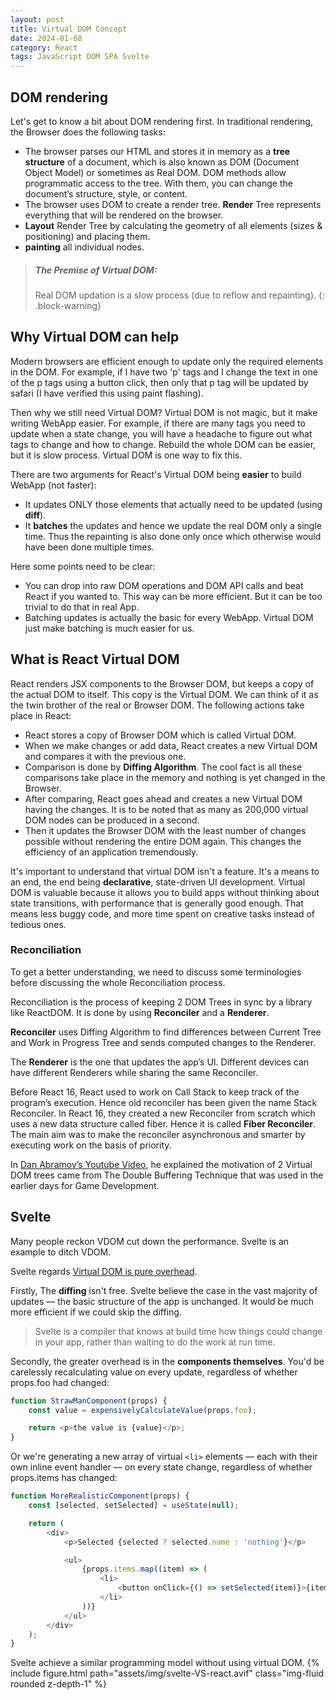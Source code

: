 ```yaml
---
layout: post
title: Virtual DOM Concept
date: 2024-01-08
category: React
tags: JavaScript DOM SPA Svelte
---
```


## DOM rendering

Let's get to know a bit about DOM rendering first.
In traditional rendering, the Browser does the following tasks:
- The browser parses our HTML and stores it in memory as a **tree structure** of a document, which is also known as DOM (Document Object Model) or sometimes as Real DOM. DOM methods allow programmatic access to the tree. With them, you can change the document’s structure, style, or content.
- The browser uses DOM to create a render tree. **Render** Tree represents everything that will be rendered on the browser. 
- **Layout** Render Tree by calculating the geometry of all elements (sizes & positioning) and placing them.
- **painting** all individual nodes.

> ##### The Premise of Virtual DOM: 
>
> Real DOM updation is a slow process (due to reflow and repainting).
{: .block-warning}

## Why Virtual DOM can help
Modern browsers are efficient enough to update only the required elements in the DOM. For example, if I have two 'p' tags and I change the text in one of the p tags using a button click, then only that p tag will be updated by safari (I have verified this using paint flashing). 

Then why we still need Virtual DOM?
Virtual DOM is not magic, but it make writing WebApp easier. For example, if there are many tags you need to update when a state change, you will have a headache to figure out what tags to change and how to change. Rebuild the whole DOM can be easier, but it is slow process. Virtual DOM is one way to fix this.

There are two arguments for React's Virtual DOM being **easier** to build WebApp (not faster):
- It updates ONLY those elements that actually need to be updated (using **diff**).
- It **batches** the updates and hence we update the real DOM only a single time. Thus the repainting is also done only once which otherwise would have been done multiple times.

Here some points need to be clear: 
- You can drop into raw DOM operations and DOM API calls and beat React if you wanted to. This way can be more efficient. But it can be too trivial to do that in real App. 
- Batching updates is actually the basic for every WebApp. Virtual DOM just make batching is much easier for us.

## What is React Virtual DOM

React renders JSX components to the Browser DOM, but keeps a copy of the actual DOM to itself. This copy is the Virtual DOM. We can think of it as the twin brother of the real or Browser DOM. The following actions take place in React:
- React stores a copy of Browser DOM which is called Virtual DOM.
- When we make changes or add data, React creates a new Virtual DOM and compares it with the previous one.
- Comparison is done by **Diffing Algorithm**. The cool fact is all these comparisons take place in the memory and nothing is yet changed in the Browser.
- After comparing, React goes ahead and creates a new Virtual DOM having the changes. It is to be noted that as many as 200,000 virtual DOM nodes can be produced in a second.
- Then it updates the Browser DOM with the least number of changes possible without rendering the entire DOM again. This changes the efficiency of an application tremendously.

It's important to understand that virtual DOM isn't a feature. It's a means to an end, the end being **declarative**, state-driven UI development. Virtual DOM is valuable because it allows you to build apps without thinking about state transitions, with performance that is generally good enough. That means less buggy code, and more time spent on creative tasks instead of tedious ones.



### Reconciliation

To get a better understanding, we need to discuss some terminologies before discussing the whole Reconciliation process.

Reconciliation is the process of keeping 2 DOM Trees in sync by a library like ReactDOM. It is done by using **Reconciler** and a **Renderer**.

**Reconciler** uses Diffing Algorithm to find differences between Current Tree and Work in Progress Tree and sends computed changes to the Renderer.

The **Renderer** is the one that updates the app’s UI. Different devices can have different Renderers while sharing the same Reconciler.

Before React 16, React used to work on Call Stack to keep track of the program’s execution. Hence old reconciler has been given the name Stack Reconciler. 
In React 16, they created a new Reconciler from scratch which uses a new data structure called fiber. Hence it is called **Fiber Reconciler**. The main aim was to make the reconciler asynchronous and smarter by executing work on the basis of priority.

In [Dan Abramov’s Youtube Video](https://www.youtube.com/watch?v=aS41Y_eyNrU), he explained the motivation of 2 Virtual DOM trees came from The Double Buffering Technique that was used in the earlier days for Game Development.

## Svelte

Many people reckon VDOM cut down the performance. Svelte is an example to ditch VDOM. 

Svelte regards [Virtual DOM is pure overhead](https://svelte.dev/blog/virtual-dom-is-pure-overhead). 

Firstly, The **diffing** isn't free. Svelte believe the case in the vast majority of updates — the basic structure of the app is unchanged. It would be much more efficient if we could skip the diffing. 

> Svelte is a compiler that knows at build time how things could change in your app, rather than waiting to do the work at run time.

Secondly, the greater overhead is in the **components themselves**. 
You'd be carelessly recalculating value on every update, regardless of whether props.foo had changed:
```js
function StrawManComponent(props) {
	const value = expensivelyCalculateValue(props.foo);

	return <p>the value is {value}</p>;
}
```
Or we're generating a new array of virtual `<li>` elements — each with their own inline event handler — on every state change, regardless of whether props.items has changed:
```js
function MoreRealisticComponent(props) {
	const [selected, setSelected] = useState(null);

	return (
		<div>
			<p>Selected {selected ? selected.name : 'nothing'}</p>

			<ul>
				{props.items.map((item) => (
					<li>
						<button onClick={() => setSelected(item)}>{item.name}</button>
					</li>
				))}
			</ul>
		</div>
	);
}
```

Svelte achieve a similar programming model without using virtual DOM.
{% include figure.html path="assets/img/svelte-VS-react.avif" class="img-fluid rounded z-depth-1" %}

